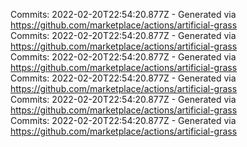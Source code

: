 Commits: 2022-02-20T22:54:20.877Z - Generated via https://github.com/marketplace/actions/artificial-grass
<br>
Commits: 2022-02-20T22:54:20.877Z - Generated via https://github.com/marketplace/actions/artificial-grass
<br>
Commits: 2022-02-20T22:54:20.877Z - Generated via https://github.com/marketplace/actions/artificial-grass
<br>
Commits: 2022-02-20T22:54:20.877Z - Generated via https://github.com/marketplace/actions/artificial-grass
<br>
Commits: 2022-02-20T22:54:20.877Z - Generated via https://github.com/marketplace/actions/artificial-grass
<br>
Commits: 2022-02-20T22:54:20.877Z - Generated via https://github.com/marketplace/actions/artificial-grass
<br>
